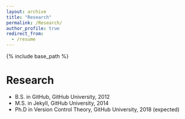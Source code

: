 ```yaml
---
layout: archive
title: "Research"
permalink: /Research/
author_profile: true
redirect_from:
  - /resume
---
```


{% include base_path %}

Research
======
* B.S. in GitHub, GitHub University, 2012
* M.S. in Jekyll, GitHub University, 2014
* Ph.D in Version Control Theory, GitHub University, 2018 (expected)
